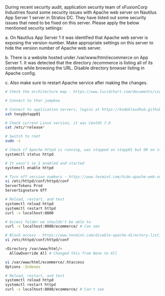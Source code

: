 During recent security audit, application security team of xFusionCorp Industries found some security issues with Apache web server on Nautilus App Server 1 server in Stratos DC. They have listed out some security issues that need to be fixed on this server. Please apply the below mentioned security settings:

a. On Nautilus App Server 1 it was identified that Apache web server is exposing the version number. Make appropriate settings on this server to hide the version number of Apache web server.

b. There is a website hosted under /var/www/html/ecommerce on App Server 1. It was detected that the directory /ecommerce is listing all of its contents while browsing the URL. Disable directory browser listing in Apache config.

c. Also make sure to restart Apache service after making the changes.


```bash
# Check the architecture map - https://www.lucidchart.com/documents/view/58e22de2-c446-4b49-ae0f-db79a3318e97/0_0

# Connect to thor jumpbox

# Connect to application servers, logins at https://kodekloudhub.github.io/kodekloud-engineer/docs/projects/nautilus
ssh tony@stapp01

# Check current Linux version, it was CentOS 7.6
cat /etc/*release*

# Switch to root
sudo -s

# Check if Apache httpd is running, was stopped on stapp01 but OK on stapp02 and stapp03
systemctl status httpd

# It wasn't so I enabled and started
systemctl enable httpd

# Turn off version numbers - https://www.tecmint.com/hide-apache-web-server-version-information/
vi /etc/httpd/conf/httpd/conf
ServerTokens Prod
ServerSignature Off

# Reload, restart, and test
systemctl reload httpd
systemctl restart httpd
curl -v localhost:8080

# Access folder we shouldn't be able to
curl -v localhost:8080/ecommerce/ # Can see

# Block access - https://www.tecmint.com/disable-apache-directory-listing-htaccess/
vi /etc/httpd/conf/httpd/conf

<Directory /var/www/html/>
  AllowOverride All # Changed this from None to All

vi /var/www/html/ecommerce/.htaccess
Options -Indexes

# Reload, restart, and test
systemctl reload httpd
systemctl restart httpd
curl -v localhost:8080/ecommerce/ # Can't see
```
